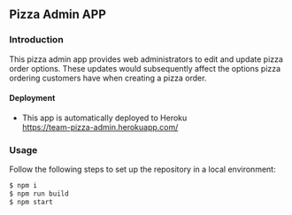 ## Pizza Admin APP

### Introduction

This pizza admin app provides web administrators to edit and update pizza order options. These updates would subsequently affect the options pizza ordering customers have when creating a pizza order.


#### Deployment
* This app is automatically deployed to  Heroku\
https://team-pizza-admin.herokuapp.com/


### Usage

Follow the following steps to set up the repository in a local environment:
```js
$ npm i
$ npm run build
$ npm start
```
